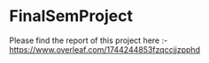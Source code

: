 # FinalSemProject

Please find the report of this project here :- https://www.overleaf.com/1744244853fzqccjjzpphd
